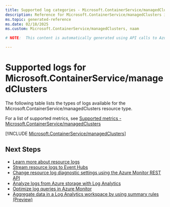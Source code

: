 ```yaml
---
title: Supported log categories - Microsoft.ContainerService/managedClusters
description: Reference for Microsoft.ContainerService/managedClusters in Azure Monitor Logs.
ms.topic: generated-reference
ms.date: 02/18/2025
ms.custom: Microsoft.ContainerService/managedClusters, naam

# NOTE:  This content is automatically generated using API calls to Azure. Any edits made on these files will be overwritten in the next run of the script. 

---
```





# Supported logs for Microsoft.ContainerService/managedClusters  
The following table lists the types of logs available for the Microsoft.ContainerService/managedClusters resource type.
  
  
  
For a list of supported metrics, see [Supported metrics - Microsoft.ContainerService/managedClusters](../supported-metrics/microsoft-containerservice-managedclusters-metrics.md)  
  

  
[!INCLUDE [Microsoft.ContainerService/managedClusters](~/reusable-content/ce-skilling/azure/includes/azure-monitor/reference/logs/microsoft-containerservice-managedclusters-logs-include.md)]  
  

## Next Steps

* [Learn more about resource logs](/azure/azure-monitor/essentials/platform-logs-overview)
* [Stream resource logs to Event Hubs](/azure/azure-monitor/essentials/resource-logs#send-to-azure-event-hubs)
* [Change resource log diagnostic settings using the Azure Monitor REST API](/rest/api/monitor/diagnosticsettings)
* [Analyze logs from Azure storage with Log Analytics](/azure/azure-monitor/essentials/resource-logs#send-to-log-analytics-workspace)
* [Optimize log queries in Azure Monitor](/azure/azure-monitor/logs/query-optimization)
* [Aggregate data in a Log Analytics workspace by using summary rules (Preview)](/azure/azure-monitor/logs/summary-rules)